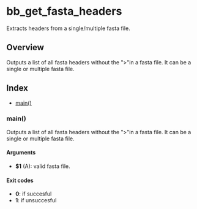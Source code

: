 # bb_get_fasta_headers 

Extracts headers from a single/multiple fasta file.

## Overview

Outputs a list of all fasta headers without the ">"in a fasta file.
It can be a single or multiple fasta file.

## Index

* [main()](#main)

### main()

Outputs a list of all fasta headers without the ">"in a fasta file.
It can be a single or multiple fasta file.

#### Arguments

* **$1** (A): valid fasta file.

#### Exit codes

* **0**: if succesful
* **1**: if unsuccesful

